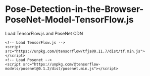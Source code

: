 # Pose-Detection-in-the-Browser-PoseNet-Model-TensorFlow.js

Load TensorFlow.js and PoseNet CDN

    <!-- Load TensorFlow.js -->
    <script src="https://unpkg.com/@tensorflow/tfjs@0.11.7/dist/tf.min.js"></script>
    <!-- Load Posenet -->
    <script src="https://unpkg.com/@tensorflow-models/posenet@0.1.2/dist/posenet.min.js"></script>
